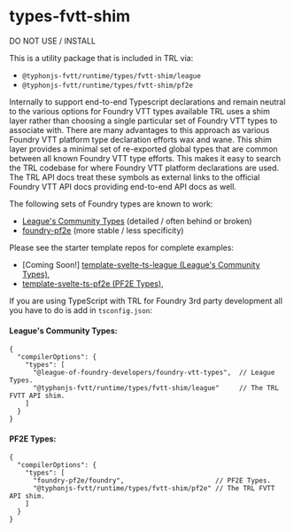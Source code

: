 # types-fvtt-shim
DO NOT USE / INSTALL

This is a utility package that is included in TRL via:
- `@typhonjs-fvtt/runtime/types/fvtt-shim/league`
- `@typhonjs-fvtt/runtime/types/fvtt-shim/pf2e`

Internally to support end-to-end Typescript declarations and remain neutral to the various options for Foundry VTT
types available TRL uses a shim layer rather than choosing a single particular set of Foundry VTT types to associate
with. There are many advantages to this approach as various Foundry VTT platform type declaration efforts wax and
wane. This shim layer provides a minimal set of re-exported global types that are common between all known Foundry
VTT type efforts. This makes it easy to search the TRL codebase for where Foundry VTT platform declarations are used.
The TRL API docs treat these symbols as external links to the official Foundry VTT API docs providing end-to-end API
docs as well.

The following sets of Foundry types are known to work:
- [League's Community Types](https://github.com/League-of-Foundry-Developers/foundry-vtt-types) (detailed / often behind or broken)
- [foundry-pf2e](https://github.com/7H3LaughingMan/foundry-pf2e) (more stable / less specificity)

Please see the starter template repos for complete examples:
- [Coming Soon!] [template-svelte-ts-league (League's Community Types)](https://github.com/typhonjs-fvtt-demo/template-svelte-ts),
- [template-svelte-ts-pf2e (PF2E Types)](https://github.com/typhonjs-fvtt-demo/template-svelte-ts),


If you are using TypeScript with TRL for Foundry 3rd party development all you have to do is add in `tsconfig.json`:

#### League's Community Types:
```jsonc
{
  "compilerOptions": {
    "types": [
      "@league-of-foundry-developers/foundry-vtt-types",  // League Types.
      "@typhonjs-fvtt/runtime/types/fvtt-shim/league"     // The TRL FVTT API shim.
    ]
  }
}
```

#### PF2E Types:
```jsonc
{
  "compilerOptions": {
    "types": [
      "foundry-pf2e/foundry",                       // PF2E Types.
      "@typhonjs-fvtt/runtime/types/fvtt-shim/pf2e" // The TRL FVTT API shim.
    ]
  }
}
```
